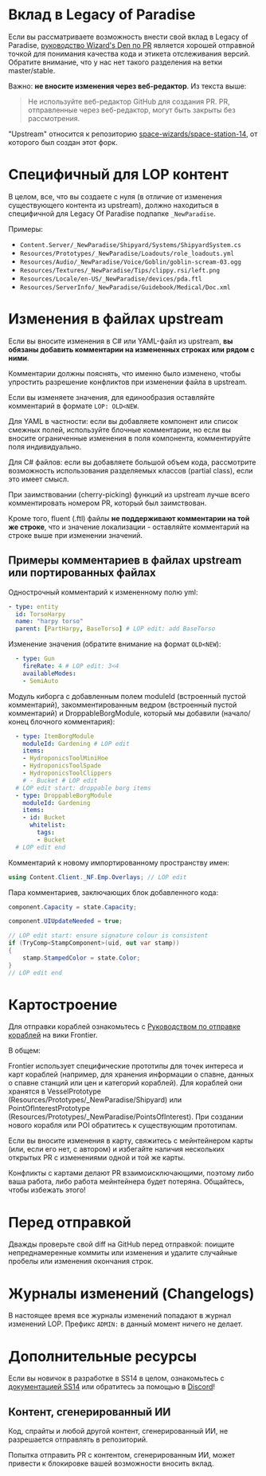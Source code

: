 ﻿# Вклад в Legacy of Paradise

Если вы рассматриваете возможность внести свой вклад в Legacy of Paradise, [руководство Wizard's Den по PR](https://docs.spacestation14.com/en/general-development/codebase-info/pull-request-guidelines.html) является хорошей отправной точкой для понимания качества кода и этикета отслеживания версий. Обратите внимание, что у нас нет такого разделения на ветки master/stable.

Важно: **не вносите изменения через веб-редактор**. Из текста выше:

> Не используйте веб-редактор GitHub для создания PR. PR, отправленные через веб-редактор, могут быть закрыты без рассмотрения.

"Upstream" относится к репозиторию [space-wizards/space-station-14](https://github.com/space-wizards/space-station-14), от которого был создан этот форк.

# Специфичный для LOP контент

В целом, все, что вы создаете с нуля (в отличие от изменения существующего контента из upstream), должно находиться в специфичной для Legacy Of Paradise подпапке `_NewParadise`.

Примеры:

- `Content.Server/_NewParadise/Shipyard/Systems/ShipyardSystem.cs`
- `Resources/Prototypes/_NewParadise/Loadouts/role_loadouts.yml`
- `Resources/Audio/_NewParadise/Voice/Goblin/goblin-scream-03.ogg`
- `Resources/Textures/_NewParadise/Tips/clippy.rsi/left.png`
- `Resources/Locale/en-US/_NewParadise/devices/pda.ftl`
- `Resources/ServerInfo/_NewParadise/Guidebook/Medical/Doc.xml`

# Изменения в файлах upstream

Если вы вносите изменения в C# или YAML-файл из upstream, **вы обязаны добавить комментарии на измененных строках или рядом с ними**.

Комментарии должны пояснять, что именно было изменено, чтобы упростить разрешение конфликтов при изменении файла в upstream.

Если вы изменяете значения, для единообразия оставляйте комментарий в формате `LOP: OLD<NEW`.

Для YAML в частности: если вы добавляете компонент или список смежных полей, используйте блочные комментарии, но если вы вносите ограниченные изменения в поля компонента, комментируйте поля индивидуально.

Для C# файлов: если вы добавляете большой объем кода, рассмотрите возможность использования разделяемых классов (partial class), если это имеет смысл.

При заимствовании (cherry-picking) функций из upstream лучше всего комментировать номером PR, который был заимствован.

Кроме того, fluent (.ftl) файлы **не поддерживают комментарии на той же строке**, что и значение локализации - оставляйте комментарий на строке выше при изменении значений.

## Примеры комментариев в файлах upstream или портированных файлах

Однострочный комментарий к измененному полю yml:

```yml
- type: entity
  id: TorsoHarpy
  name: "harpy torso"
  parent: [PartHarpy, BaseTorso] # LOP edit: add BaseTorso
```

Изменение значения (обратите внимание на формат `OLD<NEW`):

```yml
  - type: Gun
    fireRate: 4 # LOP edit: 3<4
    availableModes:
    - SemiAuto
```

Модуль киборга с добавленным полем moduleId (встроенный пустой комментарий), закомментированным ведром (встроенный пустой комментарий) и DroppableBorgModule, который мы добавили (начало/конец блочного комментария):

```yml
  - type: ItemBorgModule
    moduleId: Gardening # LOP edit
    items:
    - HydroponicsToolMiniHoe
    - HydroponicsToolSpade
    - HydroponicsToolClippers
    # - Bucket # LOP edit
  # LOP edit start: droppable borg items
  - type: DroppableBorgModule
    moduleId: Gardening
    items:
    - id: Bucket
      whitelist:
        tags:
        - Bucket
  # LOP edit end
```

Комментарий к новому импортированному пространству имен:

```cs
using Content.Client._NF.Emp.Overlays; // LOP edit
```

Пара комментариев, заключающих блок добавленного кода:

```cs
component.Capacity = state.Capacity;

component.UIUpdateNeeded = true;

// LOP edit start: ensure signature colour is consistent
if (TryComp<StampComponent>(uid, out var stamp))
{
    stamp.StampedColor = state.Color;
}
// LOP edit end
```

# Картостроение

Для отправки кораблей ознакомьтесь с [Руководством по отправке кораблей](https://frontierstation.wiki.gg/wiki/Ship_Submission_Guidelines) на вики Frontier.

В общем:

Frontier использует специфические прототипы для точек интереса и карт кораблей (например, для хранения информации о спавне, данных о спавне станций или цен и категорий кораблей). Для кораблей они хранятся в VesselPrototype (Resources/Prototypes/_NewParadise/Shipyard) или PointOfInterestPrototype (Resources/Prototypes/_NewParadise/PointsOfInterest). При создании нового корабля или POI обратитесь к существующим прототипам.

Если вы вносите изменения в карту, свяжитесь с мейнтейнером карты (или, если его нет, с автором) и избегайте наличия нескольких открытых PR с изменениями одной и той же карты.

Конфликты с картами делают PR взаимоисключающими, поэтому либо ваша работа, либо работа мейнтейнера будет потеряна. Общайтесь, чтобы избежать этого!

# Перед отправкой

Дважды проверьте свой diff на GitHub перед отправкой: поищите непреднамеренные коммиты или изменения и удалите случайные пробелы или изменения окончания строк.

# Журналы изменений (Changelogs)

В настоящее время все журналы изменений попадают в журнал изменений LOP. Префикс `ADMIN:` в данный момент ничего не делает.

# Дополнительные ресурсы

Если вы новичок в разработке в SS14 в целом, ознакомьтесь с [документацией SS14](https://docs.spacestation14.io/) или обратитесь за помощью в [Discord](https://wiki.legacyofparadise.space/discord/)!

## Контент, сгенерированный ИИ

Код, спрайты и любой другой контент, сгенерированный ИИ, не разрешается отправлять в репозиторий.

Попытка отправить PR с контентом, сгенерированным ИИ, может привести к блокировке вашей возможности вносить вклад.
